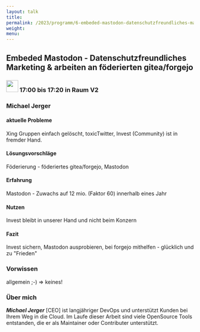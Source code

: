```yaml
---
layout: talk
title:
permalink: /2023/programm/6-embeded-mastodon-datenschutzfreundliches-marketing-arbeiten-an-fderierten-gitea-forgejo/
weight:
menu:
---
```

## Embeded Mastodon - Datenschutzfreundliches Marketing & arbeiten an föderierten gitea/forgejo

### <img height = "32" src="../../../images/talk.svg"> 17:00 bis 17:20 in Raum V2

### Michael Jerger

#### aktuelle Probleme
Xing Gruppen einfach gelöscht, toxicTwitter, Invest (Community)  ist in fremder Hand.

#### Lösungsvorschläge
Föderierung - föderiertes gitea/forgejo, Mastodon

#### Erfahrung
Mastodon - Zuwachs auf 12 mio. (Faktor 60) innerhalb eines Jahr

#### Nutzen
Invest bleibt in unserer Hand und nicht beim Konzern<br>  

#### Fazit
Invest sichern, Mastodon ausprobieren, bei forgejo mithelfen - glücklich und zu "Frieden"

### Vorwissen

allgemein ;-)
=> keines!

### Über mich

<em><strong>Michael Jerger</strong></em> [CEO] ist langjähriger DevOps und unterstützt Kunden bei Ihrem Weg in die Cloud. Im Laufe dieser Arbeit sind viele OpenSource Tools entstanden, die er als Maintainer oder Contributer unterstützt.<br>

